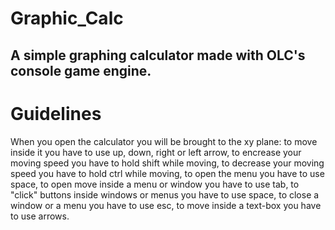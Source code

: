 # Graphic_Calc
A simple graphing calculator made with OLC's console game engine.
---------------------------------------------
# Guidelines
When you open the calculator you will be brought to the xy plane:
to move inside it you have to use up, down, right or left arrow,
to encrease your moving speed you have to hold shift while moving,
to decrease your moving speed you have to hold ctrl while moving,
to open the menu you have to use space,
to open move inside a menu or window you have to use tab,
to "click" buttons inside windows or menus you have to use space,
to close a window or a menu you have to use esc,
to move inside a text-box you have to use arrows.
